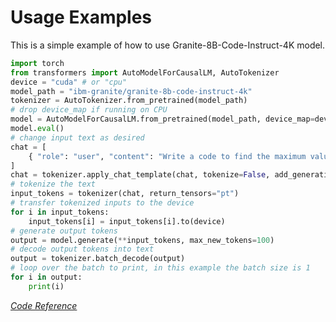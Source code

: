 # **Usage Examples**
<!--
Sourced from: https://huggingface.co/ibm-granite/granite-8b-code-instruct-4k#generation
-->
This is a simple example of how to use Granite-8B-Code-Instruct-4K model.

```python
import torch
from transformers import AutoModelForCausalLM, AutoTokenizer
device = "cuda" # or "cpu"
model_path = "ibm-granite/granite-8b-code-instruct-4k"
tokenizer = AutoTokenizer.from_pretrained(model_path)
# drop device_map if running on CPU
model = AutoModelForCausalLM.from_pretrained(model_path, device_map=device)
model.eval()
# change input text as desired
chat = [
    { "role": "user", "content": "Write a code to find the maximum value in a list of numbers." },
]
chat = tokenizer.apply_chat_template(chat, tokenize=False, add_generation_prompt=True)
# tokenize the text
input_tokens = tokenizer(chat, return_tensors="pt")
# transfer tokenized inputs to the device
for i in input_tokens:
    input_tokens[i] = input_tokens[i].to(device)
# generate output tokens
output = model.generate(**input_tokens, max_new_tokens=100)
# decode output tokens into text
output = tokenizer.batch_decode(output)
# loop over the batch to print, in this example the batch size is 1
for i in output:
    print(i)
```
*[Code Reference](https://huggingface.co/ibm-granite/granite-8b-code-instruct-4k#generation)*